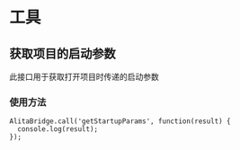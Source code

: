 # 工具

## 获取项目的启动参数

此接口用于获取打开项目时传递的启动参数

### 使用方法

```
AlitaBridge.call('getStartupParams', function(result) {
  console.log(result);
});
```